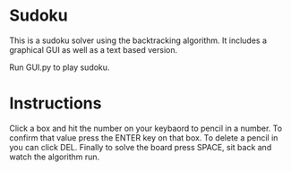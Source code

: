 # Sudoku
This is a sudoku solver using the backtracking algorithm. It includes a graphical GUI as well as a text based version.

Run GUI.py to play sudoku.

# Instructions
Click a box and hit the number on your keybaord to pencil in a number. To confirm that value press the ENTER key on that box. To delete a pencil in you can click DEL. Finally to solve the board press SPACE, sit back and watch the algorithm run.

